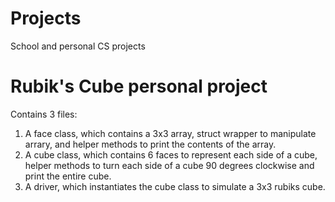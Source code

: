 # Projects
School and personal CS projects
# Rubik's Cube personal project
Contains 3 files: 
1. A face class, which contains a 3x3 array, struct wrapper to manipulate arrary, and helper methods to print the contents of the array.
2. A cube class, which contains 6 faces to represent each side of a cube, helper methods to turn each side of a cube 90 degrees clockwise and print the entire cube.
3. A driver, which instantiates the cube class to simulate a 3x3 rubiks cube.
